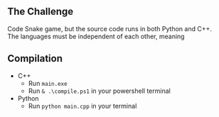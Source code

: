 ## The Challenge
Code Snake game, but the source code runs in both Python and C++.  
The languages must be independent of each other, meaning 

## Compilation
- C++
    - Run `main.exe`
    - Run `& .\compile.ps1` in your powershell terminal
- Python
    - Run `python main.cpp` in your terminal 

